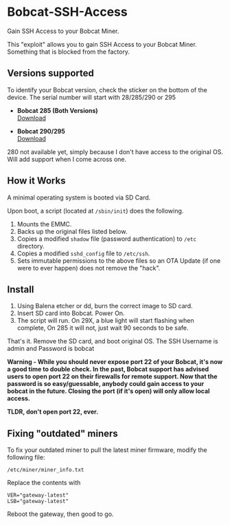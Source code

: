 # Bobcat-SSH-Access

Gain SSH Access to your Bobcat Miner.

This "exploit" allows you to gain SSH Access to your Bobcat Miner. Something that is blocked from the factory.

## Versions supported

To identify your Bobcat version, check the sticker on the bottom of the device. The serial number will start with 28/285/290 or 295

- **Bobcat 285 (Both Versions)**  
  [Download](https://github.com/sicXnull/Bobcat-SSH-Access/releases/download/1.0/Bobcat_SSH_285.img.xz)

- **Bobcat 290/295**  
  [Download](https://github.com/sicXnull/Bobcat-SSH-Access/releases/download/1.0/Bobcat_SSH_29x.img.xz)

280 not available yet, simply because I don't have access to the original OS. Will add support when I come across one. 

## How it Works

A minimal operating system is booted via SD Card.

Upon boot, a script (located at `/sbin/init`) does the following.

1) Mounts the EMMC.
2) Backs up the original files listed below.
2) Copies a modified `shadow` file (password authentication) to `/etc` directory.
3) Copies a modified `sshd_config` file to `/etc/ssh`.
4) Sets immutable permissions to the above files so an OTA Update (if one were to ever happen) does not remove the "hack".

## Install

1) Using Balena etcher or dd, burn the correct image to SD card.
2) Insert SD card into Bobcat. Power On.
3) The script will run. On 29X, a blue light will start flashing when complete, On 285 it will not, just wait 90 seconds to be safe.

That's it. Remove the SD card, and boot original OS. The SSH Username is admin and Password is bobcat

**Warning - While you should never expose port 22 of your Bobcat, it's now a good time to double check. In the past, Bobcat support has advised users to open port 22 on their firewalls for remote support. Now that the password is so easy/guessable, anybody could gain access to your bobcat in the future. Closing the port (if it's open) will only allow local access.**

**TLDR, don't open port 22, ever.**

## Fixing "outdated" miners

To fix your outdated miner to pull the latest miner firmware, modify the following file:

`/etc/miner/miner_info.txt`

Replace the contents with 

```
VER="gateway-latest"
LSB="gateway-latest"
```
Reboot the gateway, then good to go. 



